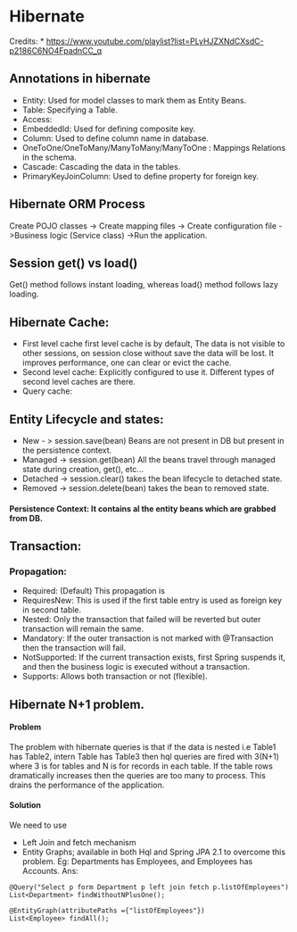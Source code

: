 # Hibernate

Credits: * https://www.youtube.com/playlist?list=PLyHJZXNdCXsdC-p2186C6NO4FpadnCC_q
## Annotations in hibernate
   * Entity: Used for model classes to mark them as Entity Beans.
   * Table: Specifying a Table.
   * Access:
   * EmbeddedId: Used for defining composite key.
   * Column: Used to define column name in database.
   * OneToOne/OneToMany/ManyToMany/ManyToOne : Mappings Relations in the schema.
   * Cascade: Cascading the data in the tables.
   * PrimaryKeyJoinColumn: Used to define property for foreign key.

## Hibernate ORM Process
Create POJO classes -> Create mapping files -> Create configuration file ->Business logic (Service class) ->Run the application.

## Session get() vs load()
Get() method follows instant loading, whereas load() method follows lazy loading.

## Hibernate Cache:
* First level cache
   first level cache is by default, The data is not visible to other sessions, on session close without save the data will be lost.
   It improves performance, one can clear or evict the cache.
* Second level cache:
   Explicitly configured to use it.
   Different types of second level caches are there.
* Query cache:

## Entity Lifecycle and states:
* New - > session.save(bean) Beans are not present in DB but present in the persistence context.
* Managed -> session.get(bean) All the beans travel through managed state during creation, get(), etc...
* Detached -> session.clear() takes the bean lifecycle to detached state.
* Removed -> session.delete(bean) takes the bean to removed state.

#### Persistence Context: It contains al the entity beans which are grabbed from DB.


## Transaction:
### Propagation:
* Required: (Default) This propagation is  
* RequiresNew: This is used if the first table entry is used as foreign key in second table.
* Nested: Only the transaction that failed will be reverted but outer transaction will remain the same.
* Mandatory: If the outer transaction is not marked with @Transaction then the transaction will fail.
* NotSupported: If the current transaction exists, first Spring suspends it, and then the business logic is executed without a transaction.
* Supports: Allows both transaction or not (flexible).

## Hibernate N+1 problem.
#### Problem 
The problem with hibernate queries is that if the data is nested i.e Table1 has Table2, intern Table has Table3 then hql queries are fired with 3(N+1) where 3 is for tables and N is for records in each table.
If the table rows dramatically increases then the queries are too many to process. This drains the performance of the
application.
#### Solution
We need to use 
* Left Join and fetch mechanism 
* Entity Graphs; available in both Hql and Spring JPA 2.1 to overcome this problem.
Eg: Departments has Employees, and Employees has Accounts.
Ans:
```
@Query("Select p form Department p left join fetch p.listOfEmployees")
List<Department> findWithoutNPlusOne();

@EntityGraph(attributePaths ={"listOfEmployees"})
List<Employee> findAll();
```


